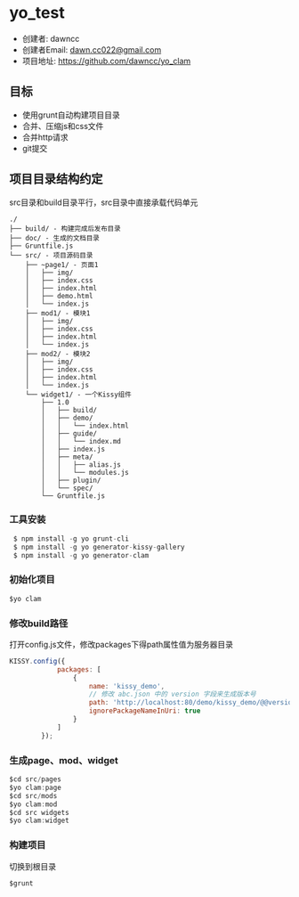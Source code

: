 yo_test
=====

- 创建者: dawncc
- 创建者Email: dawn.cc022@gmail.com
- 项目地址: https://github.com/dawncc/yo_clam


## 目标

- 使用grunt自动构建项目目录
- 合并、压缩js和css文件
- 合并http请求
- git提交

## 项目目录结构约定

src目录和build目录平行，src目录中直接承载代码单元

```
./
├── build/ - 构建完成后发布目录
├── doc/ - 生成的文档目录
├── Gruntfile.js
└── src/ - 项目源码目录
    ├── ~page1/ - 页面1
    │   ├── img/
    │   ├── index.css
    │   ├── index.html
    │   ├── demo.html
    │   └── index.js
    ├── mod1/ - 模块1
    │   ├── img/
    │   ├── index.css
    │   ├── index.html
    │   └── index.js
    ├── mod2/ - 模块2
    │   ├── img/
    │   ├── index.css
    │   ├── index.html
    │   └── index.js
    └── widget1/ - 一个Kissy组件
        ├── 1.0
        │   ├── build/
        │   ├── demo/
        │   │   └── index.html
        │   ├── guide/
        │   │   └── index.md
        │   ├── index.js
        │   ├── meta/
        │   │   ├── alias.js
        │   │   └── modules.js
        │   ├── plugin/
        │   └── spec/
        └── Gruntfile.js
```

### 工具安装

``` javascript
 $ npm install -g yo grunt-cli
 $ npm install -g yo generator-kissy-gallery
 $ npm install -g yo generator-clam
```

### 初始化项目

``` javascript
$yo clam
```

### 修改build路径
打开config.js文件，修改packages下得path属性值为服务器目录

```javascript
KISSY.config({
            packages: [
                {
                    name: 'kissy_demo',
                    // 修改 abc.json 中的 version 字段来生成版本号
                    path: 'http://localhost:80/demo/kissy_demo/@@version',
                    ignorePackageNameInUri: true
                }
            ]
        });
```

### 生成page、mod、widget

```javascript
$cd src/pages
$yo clam:page
$cd src/mods
$yo clam:mod
$cd src widgets
$yo clam:widget
```

### 构建项目
切换到根目录

```javascript
$grunt
```